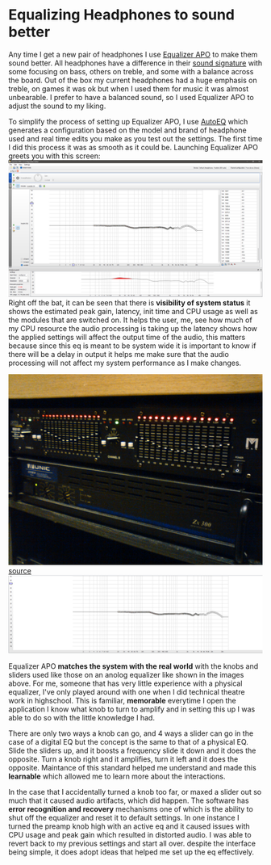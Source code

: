 # Equalizing Headphones to sound better

Any time I get a new pair of headphones I use [Equalizer APO](https://sourceforge.net/projects/equalizerapo/) to make them sound better. All headphones have a difference in their [sound signature](https://www.audio-technica.com/en-au/support/a-simple-guide-to-sound-signatures) with some focusing on bass, others on treble, and some with a balance across the board. Out of the box my current headphones had a huge emphasis on treble, on games it was ok but when I used them for music it was almost unbearable. I prefer to have a balanced sound, so I used Equalizer APO to adjust the sound to my liking.

To simplify the process of setting up Equalizer APO, I use [AutoEQ](https://github.com/jaakkopasanen/AutoEq) which generates a configuration based on the model and brand of headphone used and real time edits you make as you test out the settings. The first time I did this process it was as smooth as it could be. Launching Equalizer APO greets you with this screen:
![Equalizer APO](images/EQAPO1.png)
Right off the bat, it can be seen that there is **visibility of system status** it shows the estimated peak gain, latency, init time and CPU usage as well as the modules that are switched on. It helps the user, me, see how much of my CPU resource the audio processing is taking up the latency shows how the applied settings will affect the output time of the audio, this matters because since this eq is meant to be system wide it is important to know if there will be a delay in output it helps me make sure that the audio processing will not affect my system performance as I make changes.

![Physical EQ ](images/Graphic_equalizer.jpg)
[source](https://en.wikipedia.org/wiki/Equalization_(audio))
![Digital EQ](images/DigitalEQ.png)

Equalizer APO **matches the system with the real world** with the knobs and sliders used like those on an anolog equalizer like shown in the images above. For me, someone that has very little experience with a physical equalizer, I've only played around with one when I did technical theatre work in highschool. This is familiar, **memorable** everytime I open the application I know what knob to turn to amplify and in setting this up I was able to do so with the little knowledge I had. 

There are only two ways a knob can go, and 4 ways a slider can go in the case of a digital EQ but the concept is the same to that of a physical EQ. Slide the sliders up, and it boosts a frequency slide it down and it does the opposite. Turn a knob right and it amplifies, turn it left and it does the opposite. Maintance of this standard helped me understand and made this **learnable** which allowed me to learn more about the interactions.

In the case that I accidentally turned a knob too far, or maxed a slider out so much that it caused audio artifacts, which did happen. The software has **error recognition and recovery** mechanisms one of which is the ability to shut off the equalizer and reset it to default settings. In one instance I turned the preamp knob high with an active eq and it caused issues with CPU usage and peak gain which resulted in distorted audio. I was able to revert back to my previous settings and start all over. despite the interface being simple, it does adopt ideas that helped me set up the eq effectively.

